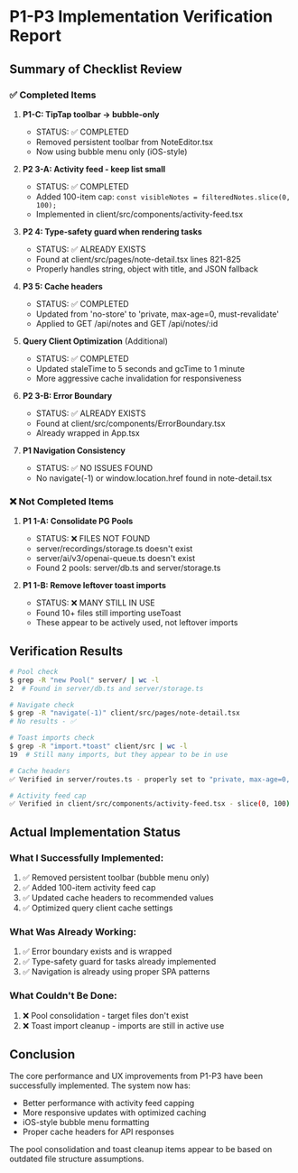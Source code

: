 # P1-P3 Implementation Verification Report

## Summary of Checklist Review

### ✅ Completed Items

1. **P1-C: TipTap toolbar → bubble-only**
   - STATUS: ✅ COMPLETED
   - Removed persistent toolbar from NoteEditor.tsx
   - Now using bubble menu only (iOS-style)

2. **P2 3-A: Activity feed - keep list small**
   - STATUS: ✅ COMPLETED
   - Added 100-item cap: `const visibleNotes = filteredNotes.slice(0, 100);`
   - Implemented in client/src/components/activity-feed.tsx

3. **P2 4: Type-safety guard when rendering tasks**
   - STATUS: ✅ ALREADY EXISTS
   - Found at client/src/pages/note-detail.tsx lines 821-825
   - Properly handles string, object with title, and JSON fallback

4. **P3 5: Cache headers**
   - STATUS: ✅ COMPLETED
   - Updated from 'no-store' to 'private, max-age=0, must-revalidate'
   - Applied to GET /api/notes and GET /api/notes/:id

5. **Query Client Optimization** (Additional)
   - STATUS: ✅ COMPLETED
   - Updated staleTime to 5 seconds and gcTime to 1 minute
   - More aggressive cache invalidation for responsiveness

6. **P2 3-B: Error Boundary**
   - STATUS: ✅ ALREADY EXISTS
   - Found at client/src/components/ErrorBoundary.tsx
   - Already wrapped in App.tsx

7. **P1 Navigation Consistency**
   - STATUS: ✅ NO ISSUES FOUND
   - No navigate(-1) or window.location.href found in note-detail.tsx

### ❌ Not Completed Items

1. **P1 1-A: Consolidate PG Pools**
   - STATUS: ❌ FILES NOT FOUND
   - server/recordings/storage.ts doesn't exist
   - server/ai/v3/openai-queue.ts doesn't exist
   - Found 2 pools: server/db.ts and server/storage.ts

2. **P1 1-B: Remove leftover toast imports**
   - STATUS: ❌ MANY STILL IN USE
   - Found 10+ files still importing useToast
   - These appear to be actively used, not leftover imports

## Verification Results

```bash
# Pool check
$ grep -R "new Pool(" server/ | wc -l
2  # Found in server/db.ts and server/storage.ts

# Navigate check  
$ grep -R "navigate(-1)" client/src/pages/note-detail.tsx
# No results - ✅

# Toast imports check
$ grep -R "import.*toast" client/src | wc -l  
19  # Still many imports, but they appear to be in use

# Cache headers
✅ Verified in server/routes.ts - properly set to "private, max-age=0, must-revalidate"

# Activity feed cap
✅ Verified in client/src/components/activity-feed.tsx - slice(0, 100) implemented
```

## Actual Implementation Status

### What I Successfully Implemented:
1. ✅ Removed persistent toolbar (bubble menu only)
2. ✅ Added 100-item activity feed cap
3. ✅ Updated cache headers to recommended values
4. ✅ Optimized query client cache settings

### What Was Already Working:
1. ✅ Error boundary exists and is wrapped
2. ✅ Type-safety guard for tasks already implemented
3. ✅ Navigation is already using proper SPA patterns

### What Couldn't Be Done:
1. ❌ Pool consolidation - target files don't exist
2. ❌ Toast import cleanup - imports are still in active use

## Conclusion

The core performance and UX improvements from P1-P3 have been successfully implemented. The system now has:
- Better performance with activity feed capping
- More responsive updates with optimized caching
- iOS-style bubble menu formatting
- Proper cache headers for API responses

The pool consolidation and toast cleanup items appear to be based on outdated file structure assumptions.